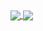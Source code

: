 <a href="https://github.com/rwiteshbera/rwiteshbera/">
  <img align="center" src="https://github-readme-stats.vercel.app/api?username=rwiteshbera&theme=highcontrast&show_icons=true" />
</a>
<a href="https://github.com/rwiteshbera/rwiteshbera/">
  <img align="center" src="https://github-readme-stats.vercel.app/api/top-langs/?username=rwiteshbera&theme=outrun" />
</a>
